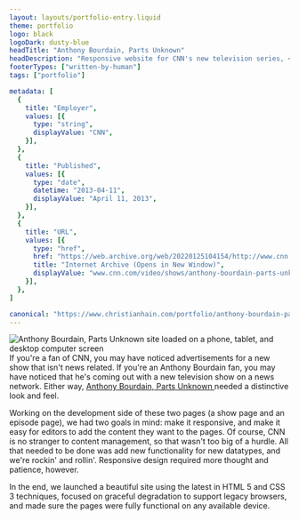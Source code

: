 ```yaml
---
layout: layouts/portfolio-entry.liquid
theme: portfolio
logo: black
logoDark: dusty-blue
headTitle: "Anthony Bourdain, Parts Unknown"
headDescription: "Responsive website for CNN's new television series, <i>Anthony Bourdain, Parts Unknown.</i>"
footerTypes: ["written-by-human"]
tags: ["portfolio"]

metadata: [
  {
    title: "Employer",
    values: [{
      type: "string",
      displayValue: "CNN",
    }],
  },
  {
    title: "Published",
    values: [{
      type: "date",
      datetime: "2013-04-11",
      displayValue: "April 11, 2013",
    }],
  },
  {
    title: "URL",
    values: [{
      type: "href",
      href: "https://web.archive.org/web/20220125104154/http://www.cnn.com/video/shows/anthony-bourdain-parts-unknown",
      title: "Internet Archive (Opens in New Window)",
      displayValue: "www.cnn.com/video/shows/anthony-bourdain-parts-unknown",
    }],
  },
]

canonical: "https://www.christianhain.com/portfolio/anthony-bourdain-parts-unknown"
---
```


![Anthony Bourdain, Parts Unknown site loaded on a phone, tablet, and desktop computer screen](https://assets.christianhain.com/pages/portfolio/anthony-bourdain-parts-unknown/bourdaintagged20130411.png)
If you're a fan of CNN, you may have noticed advertisements for a new show that
isn't news related. If you're an Anthony Bourdain fan, you may have noticed that
he's coming out with a new television show on a news network. Either way, 
<a rel="nofollow" href="https://web.archive.org/web/20220125104154/http://www.cnn.com/video/shows/anthony-bourdain-parts-unknown" title="Internet Archive (Opens in New Window)" target="_blank">
  Anthony Bourdain, Parts Unknown
</a>
needed a distinctive look and feel.

Working on the development side of these two pages (a show page and an episode
page), we had two goals in mind: make it responsive, and make it easy for
editors to add the content they want to the pages. Of course, CNN is no stranger
to content management, so that wasn't too big of a hurdle. All that needed to be
done was add new functionality for new datatypes, and we're rockin' and rollin'.
Responsive design required more thought and patience, however.

In the end, we launched a beautiful site using the latest in HTML 5 and CSS 3
techniques, focused on graceful degradation to support legacy browsers, and made
sure the pages were fully functional on any available device.
